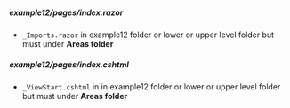 ##### example12/pages/index.razor
- `_Imports.razor` in example12 folder or lower or upper level folder but must under **Areas folder**

##### example12/pages/index.cshtml
- `_ViewStart.cshtml` in in example12 folder or lower or upper level folder but must under **Areas folder**

